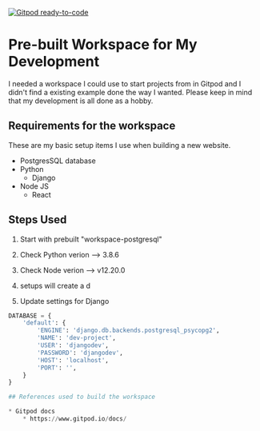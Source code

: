 [![Gitpod ready-to-code](https://img.shields.io/badge/Gitpod-ready--to--code-blue?logo=gitpod)](https://gitpod.io/#https://github.com/djtepas/gitpod-docker-Django-PostgreSQL-React)

# Pre-built Workspace for My Development
I needed a workspace I could use to start projects from in Gitpod and I didn't find a existing example done the way I wanted. Please keep in mind that my development is all done as a hobby.

## Requirements for the workspace
These are my basic setup items I use when building a new website.

* PostgresSQL database
* Python
    * Django
* Node JS
    * React

## Steps Used

1. Start with prebuilt "workspace-postgresql"
2. Check Python verion --> 3.8.6
3. Check Node verion --> v12.20.0
4. setups will create a d 


6. Update settings for Django
```Python
DATABASE = {
    'default': {
        'ENGINE': 'django.db.backends.postgresql_psycopg2',
        'NAME': 'dev-project',
        'USER': 'djangodev',
        'PASSWORD': 'djangodev',
        'HOST': 'localhost',
        'PORT': '',
    }
}

## References used to build the workspace

* Gitpod docs
    * https://www.gitpod.io/docs/

